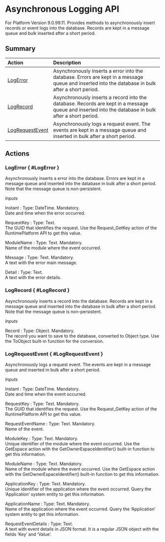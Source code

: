 # Asynchronous Logging API

For Platform Version 9.0.99.11. Provides methods to asynchronously insert records or event logs into the database. Records are kept in a message queue and bulk inserted after a short period.

## Summary

| Action | Description |
| :--- | :--- |
| [LogError](asynchronous-logging-api.md#LogError%3E) | Asynchronously inserts a error into the database. Errors are kept in a message queue and inserted into the database in bulk after a short period. |
| [LogRecord](asynchronous-logging-api.md#LogRecord%3E) | Asynchronously inserts a record into the database. Records are kept in a message queue and inserted into the database in bulk after a short period. |
| [LogRequestEvent](asynchronous-logging-api.md#LogRequestEvent%3E) | Asynchronously logs a request event. The events are kept in a message queue and inserted in bulk after a short period. |

## Actions

### LogError { \#LogError }

Asynchronously inserts a error into the database. Errors are kept in a message queue and inserted into the database in bulk after a short period. Note that the message queue is non-persistent.

_Inputs_

Instant : Type: DateTime. Mandatory.  
Date and time when the error occurred.

RequestKey : Type: Text.  
The GUID that identifies the request. Use the Request\_GetKey action of the RuntimePlatform API to get this value.

ModuleName : Type: Text. Mandatory.  
Name of the module where the event occurred.

Message : Type: Text. Mandatory.  
A text with the error main message.

Detail : Type: Text.  
A text with the error details.

### LogRecord { \#LogRecord }

Asynchronously inserts a record into the database. Records are kept in a message queue and inserted into the database in bulk after a short period. Note that the message queue is non-persistent.

_Inputs_

Record : Type: Object. Mandatory.  
The record you want to save to the database, converted to Object type. Use the ToObject built-in function for the conversion.

### LogRequestEvent { \#LogRequestEvent }

Asynchronously logs a request event. The events are kept in a message queue and inserted in bulk after a short period.

_Inputs_

Instant : Type: DateTime. Mandatory.  
Date and time when the event occurred.

RequestKey : Type: Text. Mandatory.  
The GUID that identifies the request. Use the Request\_GetKey action of the RuntimePlatform API to get this value.

RequestEventName : Type: Text. Mandatory.  
Name of the event.

ModuleKey : Type: Text. Mandatory.  
Unique identifier of the module where the event occurred. Use the GetEspace action with the GetOwnerEspaceIdentifier\(\) built-in function to get this information.

ModuleName : Type: Text. Mandatory.  
Name of the module where the event occurred. Use the GetEspace action with the GetOwnerEspaceIdentifier\(\) built-in function to get this information.

ApplicationKey : Type: Text. Mandatory.  
Unique identifier of the application where the event occurred. Query the ‘Application’ system entity to get this information.

ApplicationName : Type: Text. Mandatory.  
Name of the application where the event occurred. Query the ‘Application’ system entity to get this information.

RequestEventDetails : Type: Text.  
A text with event details in JSON format. It is a regular JSON object with the fields ‘Key’ and ‘Value’.

